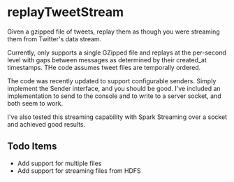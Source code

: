 # replayTweetStream

Given a gzipped file of tweets, replay them as though you were streaming them from Twitter's data stream.

Currently, only supports a single GZipped file and replays at the per-second level with gaps between messages as determined by their created_at timestamps. 
THe code assumes tweet files are temporally ordered.

The code was recently updated to support configurable senders. Simply implement the Sender interface, and you should be good. I've included an implementation to send to the console and to write to a server socket, and both seem to work.

I've also tested this streaming capability with Spark Streaming over a socket and achieved good results.

## Todo Items

- Add support for multiple files
- Add support for streaming files from HDFS